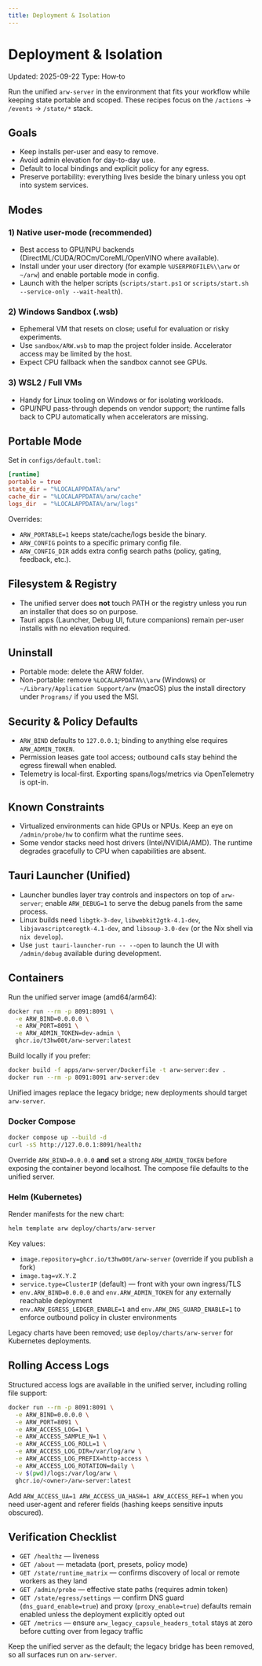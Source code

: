 ```yaml
---
title: Deployment & Isolation
---
```


# Deployment & Isolation

Updated: 2025-09-22
Type: How‑to

Run the unified `arw-server` in the environment that fits your workflow while keeping state portable and scoped. These recipes focus on the `/actions` → `/events` → `/state/*` stack.

## Goals
- Keep installs per-user and easy to remove.
- Avoid admin elevation for day-to-day use.
- Default to local bindings and explicit policy for any egress.
- Preserve portability: everything lives beside the binary unless you opt into system services.

## Modes

### 1) Native user-mode (recommended)
- Best access to GPU/NPU backends (DirectML/CUDA/ROCm/CoreML/OpenVINO where available).
- Install under your user directory (for example `%USERPROFILE%\\arw` or `~/arw`) and enable portable mode in config.
- Launch with the helper scripts (`scripts/start.ps1` or `scripts/start.sh --service-only --wait-health`).

### 2) Windows Sandbox (.wsb)
- Ephemeral VM that resets on close; useful for evaluation or risky experiments.
- Use `sandbox/ARW.wsb` to map the project folder inside. Accelerator access may be limited by the host.
- Expect CPU fallback when the sandbox cannot see GPUs.

### 3) WSL2 / Full VMs
- Handy for Linux tooling on Windows or for isolating workloads.
- GPU/NPU pass-through depends on vendor support; the runtime falls back to CPU automatically when accelerators are missing.

## Portable Mode

Set in `configs/default.toml`:

```toml
[runtime]
portable = true
state_dir = "%LOCALAPPDATA%/arw"
cache_dir = "%LOCALAPPDATA%/arw/cache"
logs_dir  = "%LOCALAPPDATA%/arw/logs"
```

Overrides:
- `ARW_PORTABLE=1` keeps state/cache/logs beside the binary.
- `ARW_CONFIG` points to a specific primary config file.
- `ARW_CONFIG_DIR` adds extra config search paths (policy, gating, feedback, etc.).

## Filesystem & Registry
- The unified server does **not** touch PATH or the registry unless you run an installer that does so on purpose.
- Tauri apps (Launcher, Debug UI, future companions) remain per-user installs with no elevation required.

## Uninstall
- Portable mode: delete the ARW folder.
- Non-portable: remove `%LOCALAPPDATA%\\arw` (Windows) or `~/Library/Application Support/arw` (macOS) plus the install directory under `Programs/` if you used the MSI.

## Security & Policy Defaults
- `ARW_BIND` defaults to `127.0.0.1`; binding to anything else requires `ARW_ADMIN_TOKEN`.
- Permission leases gate tool access; outbound calls stay behind the egress firewall when enabled.
- Telemetry is local-first. Exporting spans/logs/metrics via OpenTelemetry is opt-in.

## Known Constraints
- Virtualized environments can hide GPUs or NPUs. Keep an eye on `/admin/probe/hw` to confirm what the runtime sees.
- Some vendor stacks need host drivers (Intel/NVIDIA/AMD). The runtime degrades gracefully to CPU when capabilities are absent.

## Tauri Launcher (Unified)
- Launcher bundles layer tray controls and inspectors on top of `arw-server`; enable `ARW_DEBUG=1` to serve the debug panels from the same process.
- Linux builds need `libgtk-3-dev`, `libwebkit2gtk-4.1-dev`, `libjavascriptcoregtk-4.1-dev`, and `libsoup-3.0-dev` (or the Nix shell via `nix develop`).
- Use `just tauri-launcher-run -- --open` to launch the UI with `/admin/debug` available during development.

## Containers

Run the unified server image (amd64/arm64):

```bash
docker run --rm -p 8091:8091 \
  -e ARW_BIND=0.0.0.0 \
  -e ARW_PORT=8091 \
  -e ARW_ADMIN_TOKEN=dev-admin \
  ghcr.io/t3hw00t/arw-server:latest
```

Build locally if you prefer:

```bash
docker build -f apps/arw-server/Dockerfile -t arw-server:dev .
docker run --rm -p 8091:8091 arw-server:dev
```

Unified images replace the legacy bridge; new deployments should target `arw-server`.

### Docker Compose

```bash
docker compose up --build -d
curl -sS http://127.0.0.1:8091/healthz
```

Override `ARW_BIND=0.0.0.0` **and** set a strong `ARW_ADMIN_TOKEN` before exposing the container beyond localhost. The compose file defaults to the unified server.

### Helm (Kubernetes)

Render manifests for the new chart:

```bash
helm template arw deploy/charts/arw-server
```

Key values:
- `image.repository=ghcr.io/t3hw00t/arw-server` (override if you publish a fork)
- `image.tag=vX.Y.Z`
- `service.type=ClusterIP` (default) — front with your own ingress/TLS
- `env.ARW_BIND=0.0.0.0` and `env.ARW_ADMIN_TOKEN` for any externally reachable deployment
- `env.ARW_EGRESS_LEDGER_ENABLE=1` and `env.ARW_DNS_GUARD_ENABLE=1` to enforce outbound policy in cluster environments

Legacy charts have been removed; use `deploy/charts/arw-server` for Kubernetes deployments.

## Rolling Access Logs

Structured access logs are available in the unified server, including rolling file support:

```bash
docker run --rm -p 8091:8091 \
  -e ARW_BIND=0.0.0.0 \
  -e ARW_PORT=8091 \
  -e ARW_ACCESS_LOG=1 \
  -e ARW_ACCESS_SAMPLE_N=1 \
  -e ARW_ACCESS_LOG_ROLL=1 \
  -e ARW_ACCESS_LOG_DIR=/var/log/arw \
  -e ARW_ACCESS_LOG_PREFIX=http-access \
  -e ARW_ACCESS_LOG_ROTATION=daily \
  -v $(pwd)/logs:/var/log/arw \
  ghcr.io/<owner>/arw-server:latest
```

Add `ARW_ACCESS_UA=1 ARW_ACCESS_UA_HASH=1 ARW_ACCESS_REF=1` when you need user-agent and referer fields (hashing keeps sensitive inputs obscured).

## Verification Checklist
- `GET /healthz` — liveness
- `GET /about` — metadata (port, presets, policy mode)
- `GET /state/runtime_matrix` — confirms discovery of local or remote workers as they land
- `GET /admin/probe` — effective state paths (requires admin token)
- `GET /state/egress/settings` — confirm DNS guard (`dns_guard_enable=true`) and proxy (`proxy_enable=true`) defaults remain enabled unless the deployment explicitly opted out
- `GET /metrics` — ensure `arw_legacy_capsule_headers_total` stays at zero before cutting over from legacy traffic

Keep the unified server as the default; the legacy bridge has been removed, so all surfaces run on `arw-server`.
